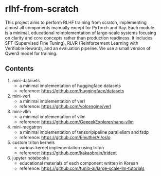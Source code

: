 # rlhf-from-scratch
This project aims to perform RLHF training from scratch, implementing almost all components manually except for PyTorch and Ray. Each module is a minimal, educational reimplementation of large-scale systems focusing on clarity and core concepts rather than production readiness. It includes SFT (Supervised Fine Tuning), RLVR (Reinforcement Learning with Verifiable Reward), and an evaluation pipeline. We use a small version of Qwen3 model for training.

## Contents
1. mini-datasets
   - a minimal implementation of huggingface datasets
   - reference: https://github.com/huggingface/datasets
2. mini-verl
   - a minimal implementation of verl
   - reference: https://github.com/volcengine/verl
3. mini-vllm
   - a minimal implementation of vllm
   - reference: https://github.com/GeeeekExplorer/nano-vllm
4. mini-megatron
   - a minimal implementation of tensor/pipeline parallelism and fsdp
   - reference: https://github.com/EleutherAI/oslo
5. custom triton kernels
   - various kernel implementation using triton
   - reference: https://github.com/kakaobrain/trident
6. jupyter notebooks
   - educational materials of each component written in Korean  
   - reference: https://github.com/tunib-ai/large-scale-lm-tutorials
